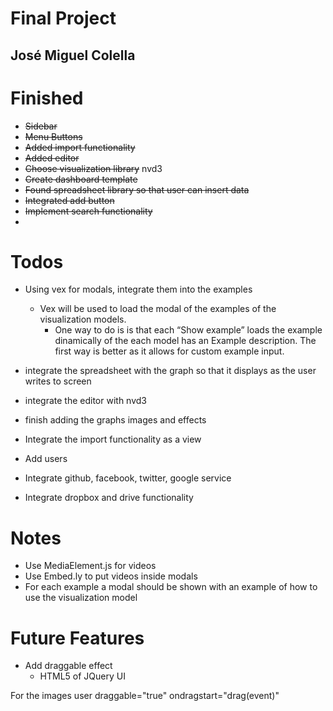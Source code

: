 Final Project
=============

José Miguel Colella
-------------------

Finished
========

- ~~Sidebar~~
- ~~Menu Buttons~~
- ~~Added import functionality~~
- ~~Added editor~~
- ~~Choose visualization library~~ nvd3
- ~~Create dashboard template~~
- ~~Found spreadsheet library so that user can insert data~~
- ~~Integrated add button~~
- ~~Implement search functionality~~
- 
Todos
=====

- Using vex for modals, integrate them into the examples
    - Vex will be used to load the modal of the examples of
    the visualization models.
        - One way to do is is that each “Show example” loads the example dinamically
        of the each model has an Example description. The first way is better as it
        allows for custom example input.

- integrate the spreadsheet with the graph so that it displays as the user writes to screen
- integrate the editor with nvd3
- finish adding the graphs images and effects
- Integrate the import functionality as a view
- Add users
- Integrate github, facebook, twitter, google service
- Integrate dropbox and drive functionality


Notes
=====

- Use MediaElement.js for videos
- Use Embed.ly to put videos inside modals
- For each example a modal should be shown with an example of how to use the
visualization model


Future Features
===============

- Add draggable effect
    - HTML5 of JQuery UI

For the images user draggable="true" ondragstart="drag(event)"
